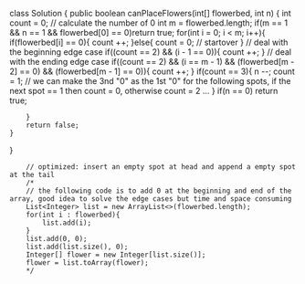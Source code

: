 class Solution {
    public boolean canPlaceFlowers(int[] flowerbed, int n) {
        int count = 0;    // calculate the number of 0
        int m = flowerbed.length;
        if(m == 1 && n == 1 && flowerbed[0] == 0)return true;
        for(int i = 0; i < m; i++){
            if(flowerbed[i] == 0){
                count ++;
            }else{
                count = 0;    // startover
            }
            // deal with the beginning edge case
            if((count == 2) && (i - 1 == 0)){
                count ++;
            }
            // deal with the ending edge case
            if((count == 2) && (i == m - 1) && (flowerbed[m - 2] == 0) && (flowerbed[m - 1] == 0)){
                count ++;
            }
            if(count == 3){
                n --;
                count = 1;  // we can make the 3nd "0" as the 1st "0" for the following spots, if the next spot == 1 then count = 0, otherwise count = 2 ...
            }
            if(n == 0) return true;

        }
        return false;
    }
}

        // optimized: insert an empty spot at head and append a empty spot at the tail
        /*
        // the following code is to add 0 at the beginning and end of the array, good idea to solve the edge cases but time and space consuming
        List<Integer> list = new ArrayList<>(flowerbed.length);
        for(int i : flowerbed){
            list.add(i);
        }
        list.add(0, 0);
        list.add(list.size(), 0);
        Integer[] flower = new Integer[list.size()];
        flower = list.toArray(flower);
        */